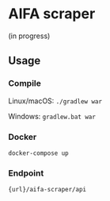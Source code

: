 # AIFA scraper

(in progress)

## Usage

### Compile

Linux/macOS: `./gradlew war`

Windows: `gradlew.bat war` 

### Docker
`docker-compose up`

### Endpoint
`{url}/aifa-scraper/api`